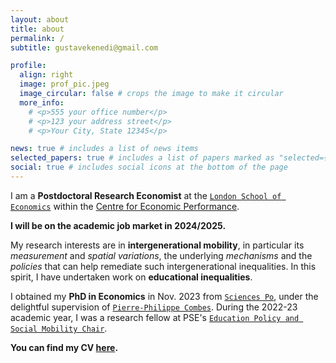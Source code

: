 ```yaml
---
layout: about
title: about
permalink: /
subtitle: gustavekenedi@gmail.com

profile:
  align: right
  image: prof_pic.jpeg
  image_circular: false # crops the image to make it circular
  more_info: 
    # <p>555 your office number</p>
    # <p>123 your address street</p>
    # <p>Your City, State 12345</p>

news: true # includes a list of news items
selected_papers: true # includes a list of papers marked as "selected={true}"
social: true # includes social icons at the bottom of the page
---
```


I am a **Postdoctoral Research Economist** at the <a href="https://www.lse.ac.uk/" target="_blank">`London School of Economics`</a> within the <a href="https://cep.lse.ac.uk/" target="_blank">Centre for Economic Performance</a>.

**I will be on the academic job market in 2024/2025.**

My research interests are in **intergenerational mobility**, in particular its *measurement* and *spatial variations*, the underlying *mechanisms* and the *policies* that can help remediate such intergenerational inequalities. In this spirit, I have undertaken work on **educational inequalities**.

I obtained my **PhD in Economics** in Nov. 2023 from <a href="https://www.sciencespo.fr/department-economics/en.html" target="_blank">`Sciences Po`</a>, under the delightful supervision of <a href="https://sites.google.com/view/pierrephilippecombes" target="_blank">`Pierre-Philippe Combes`</a>.  During the 2022-23 academic year, I was a research fellow at PSE's <a href="https://www.parisschoolofeconomics.eu/en/pse-partnership-programme/chairs/education-policy-and-social-mobility-chair/" target="_blank">`Education Policy and Social Mobility Chair`</a>.

**You can find my CV <a href="assets/pdf/cv_en_10_2024.pdf" target="_blank">here</a>.**
